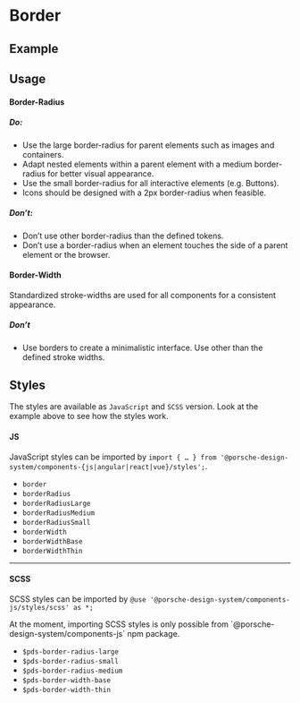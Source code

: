 # Border

<TableOfContents></TableOfContents>

## Example

<Playground :frameworkMarkup="codeExample" :externalStackBlitzDependencies="['styled-components']">
  <ExampleStylesBorder />
</Playground>

## Usage

#### Border-Radius

##### Do:

- Use the large border-radius for parent elements such as images and containers.
- Adapt nested elements within a parent element with a medium border-radius for better visual appearance.
- Use the small border-radius for all interactive elements (e.g. Buttons).
- Icons should be designed with a 2px border-radius when feasible.

##### Don’t:

- Don’t use other border-radius than the defined tokens.
- Don’t use a border-radius when an element touches the side of a parent element or the browser.

#### Border-Width

Standardized stroke-widths are used for all components for a consistent appearance.

##### Don’t

- Use borders to create a minimalistic interface. Use other than the defined stroke widths.

## Styles

The styles are available as `JavaScript` and `SCSS` version. Look at the example above to see how the styles work.

#### JS

JavaScript styles can be imported by
`import { … } from '@porsche-design-system/components-{js|angular|react|vue}/styles';`.

- `border`
- `borderRadius`
- `borderRadiusLarge`
- `borderRadiusMedium`
- `borderRadiusSmall`
- `borderWidth`
- `borderWidthBase`
- `borderWidthThin`

---

#### SCSS

SCSS styles can be imported by `@use '@porsche-design-system/components-js/styles/scss' as *;`

<p-inline-notification heading="Important note" state="warning" persistent="true">
 At the moment, importing SCSS styles is only possible from `@porsche-design-system/components-js` npm package.
</p-inline-notification>

- `$pds-border-radius-large`
- `$pds-border-radius-small`
- `$pds-border-radius-medium`
- `$pds-border-width-base`
- `$pds-border-width-thin`

<script lang="ts">
import Vue from 'vue';
import Component from 'vue-class-component';
import { getStylesBorderCodeSamples } from '@porsche-design-system/shared';
import { adjustSelectedFramework } from '@/utils';
import ExampleStylesBorder from '@/pages/patterns/styles/example-border.vue';

@Component({
  components: {
    ExampleStylesBorder
  },
})
export default class Code extends Vue {
  codeExample = getStylesBorderCodeSamples();

  public mounted(): void {
    adjustSelectedFramework(this.codeExample);
  }
}
</script>
